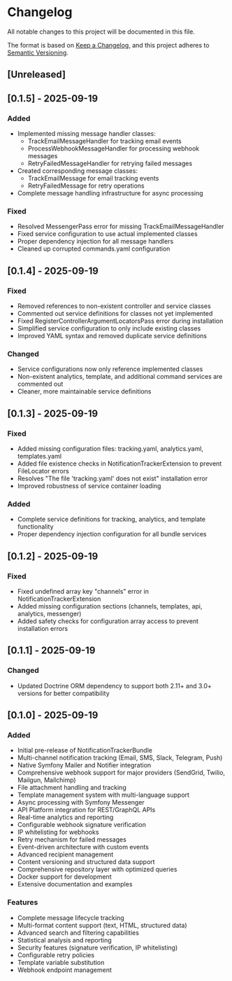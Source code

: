 # Changelog

All notable changes to this project will be documented in this file.

The format is based on [Keep a Changelog](https://keepachangelog.com/en/1.0.0/),
and this project adheres to [Semantic Versioning](https://semver.org/spec/v2.0.0.html).

## [Unreleased]

## [0.1.5] - 2025-09-19

### Added
- Implemented missing message handler classes:
  - TrackEmailMessageHandler for tracking email events
  - ProcessWebhookMessageHandler for processing webhook messages
  - RetryFailedMessageHandler for retrying failed messages
- Created corresponding message classes:
  - TrackEmailMessage for email tracking events
  - RetryFailedMessage for retry operations
- Complete message handling infrastructure for async processing

### Fixed
- Resolved MessengerPass error for missing TrackEmailMessageHandler
- Fixed service configuration to use actual implemented classes
- Proper dependency injection for all message handlers
- Cleaned up corrupted commands.yaml configuration

## [0.1.4] - 2025-09-19

### Fixed
- Removed references to non-existent controller and service classes
- Commented out service definitions for classes not yet implemented
- Fixed RegisterControllerArgumentLocatorsPass error during installation
- Simplified service configuration to only include existing classes
- Improved YAML syntax and removed duplicate service definitions

### Changed
- Service configurations now only reference implemented classes
- Non-existent analytics, template, and additional command services are commented out
- Cleaner, more maintainable service definitions

## [0.1.3] - 2025-09-19

### Fixed
- Added missing configuration files: tracking.yaml, analytics.yaml, templates.yaml
- Added file existence checks in NotificationTrackerExtension to prevent FileLocator errors
- Resolves "The file 'tracking.yaml' does not exist" installation error
- Improved robustness of service container loading

### Added
- Complete service definitions for tracking, analytics, and template functionality
- Proper dependency injection configuration for all bundle services

## [0.1.2] - 2025-09-19

### Fixed
- Fixed undefined array key "channels" error in NotificationTrackerExtension
- Added missing configuration sections (channels, templates, api, analytics, messenger)
- Added safety checks for configuration array access to prevent installation errors

## [0.1.1] - 2025-09-19

### Changed
- Updated Doctrine ORM dependency to support both 2.11+ and 3.0+ versions for better compatibility

## [0.1.0] - 2025-09-19

### Added
- Initial pre-release of NotificationTrackerBundle
- Multi-channel notification tracking (Email, SMS, Slack, Telegram, Push)
- Native Symfony Mailer and Notifier integration
- Comprehensive webhook support for major providers (SendGrid, Twilio, Mailgun, Mailchimp)
- File attachment handling and tracking
- Template management system with multi-language support
- Async processing with Symfony Messenger
- API Platform integration for REST/GraphQL APIs
- Real-time analytics and reporting
- Configurable webhook signature verification
- IP whitelisting for webhooks
- Retry mechanism for failed messages
- Event-driven architecture with custom events
- Advanced recipient management
- Content versioning and structured data support
- Comprehensive repository layer with optimized queries
- Docker support for development
- Extensive documentation and examples

### Features
- Complete message lifecycle tracking
- Multi-format content support (text, HTML, structured data)
- Advanced search and filtering capabilities
- Statistical analysis and reporting
- Security features (signature verification, IP whitelisting)
- Configurable retry policies
- Template variable substitution
- Webhook endpoint management
